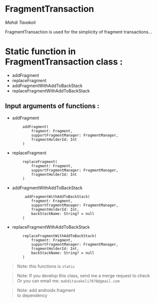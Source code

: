 <h1 class="code-line" data-line-start=0 data-line-end=1 ><a id="FragmentTransaction_0"></a>FragmentTransaction</h1>
<p class="has-line-data" data-line-start="1" data-line-end="2"><em>Mahdi Tavakoli</em></p>
<p class="has-line-data" data-line-start="3" data-line-end="4">FragmentTransaction is used for the simplicity of fragment transactions…</p>
<h1 class="code-line" data-line-start=5 data-line-end=6 ><a id="Static_function_in_FragmentTransaction_class___5"></a>Static function in FragmentTransaction class  :</h1>
<ul>
<li class="has-line-data" data-line-start="7" data-line-end="8">addFragment</li>
<li class="has-line-data" data-line-start="8" data-line-end="9">replaceFragment</li>
<li class="has-line-data" data-line-start="9" data-line-end="10">addFragmentWithAddToBackStack</li>
<li class="has-line-data" data-line-start="10" data-line-end="11">replaceFragmentWithAddToBackStack</li>
</ul>
<h2 class="code-line" data-line-start=14 data-line-end=15 ><a id="Input_arguments_of_functions__14"></a>Input arguments of functions :</h2>
<ul>
<li class="has-line-data" data-line-start="15" data-line-end="16">addFragment</li>
</ul>
<pre><code class="has-line-data" data-line-start="17" data-line-end="23" class="language-sh">        addFragment(
            fragment: Fragment,
            supportFragmentManager: FragmentManager,
            fragmentHolderId: Int
        ) 
</code></pre>
<ul>
<li class="has-line-data" data-line-start="24" data-line-end="25">replaceFragment</li>
</ul>
<pre><code class="has-line-data" data-line-start="26" data-line-end="32" class="language-sh">        replaceFragment(
            fragment: Fragment,
            supportFragmentManager: FragmentManager,
            fragmentHolderId: Int
        )
</code></pre>
<ul>
<li class="has-line-data" data-line-start="32" data-line-end="33">addFragmentWithAddToBackStack</li>
</ul>
<pre><code class="has-line-data" data-line-start="34" data-line-end="41" class="language-sh">         addFragmentWithAddToBackStack(
            fragment: Fragment,
            supportFragmentManager: FragmentManager,
            fragmentHolderId: Int,
            backStackName: String? = null
        )
</code></pre>
<ul>
<li class="has-line-data" data-line-start="41" data-line-end="42">replaceFragmentWithAddToBackStack</li>
</ul>
<pre><code class="has-line-data" data-line-start="43" data-line-end="50" class="language-sh">        replaceFragmentWithAddToBackStack(
            fragment: Fragment,
            supportFragmentManager: FragmentManager,
            fragmentHolderId: Int,
            backStackName: String? = null
        )
</code></pre>
<blockquote>
<p class="has-line-data" data-line-start="50" data-line-end="51">Note: this functions is <code>static</code></p>
</blockquote>
<blockquote>
<p class="has-line-data" data-line-start="53" data-line-end="55">Note: If you develop this class, send me a merge request to check<br>
Or you can email me. <code>mahditavakoli7878@gmail.com</code></p>
</blockquote>

<blockquote>
<p class="has-line-data" data-line-start="53" data-line-end="55">Note: add androidx.fragment<br> to dependency 
</blockquote>


